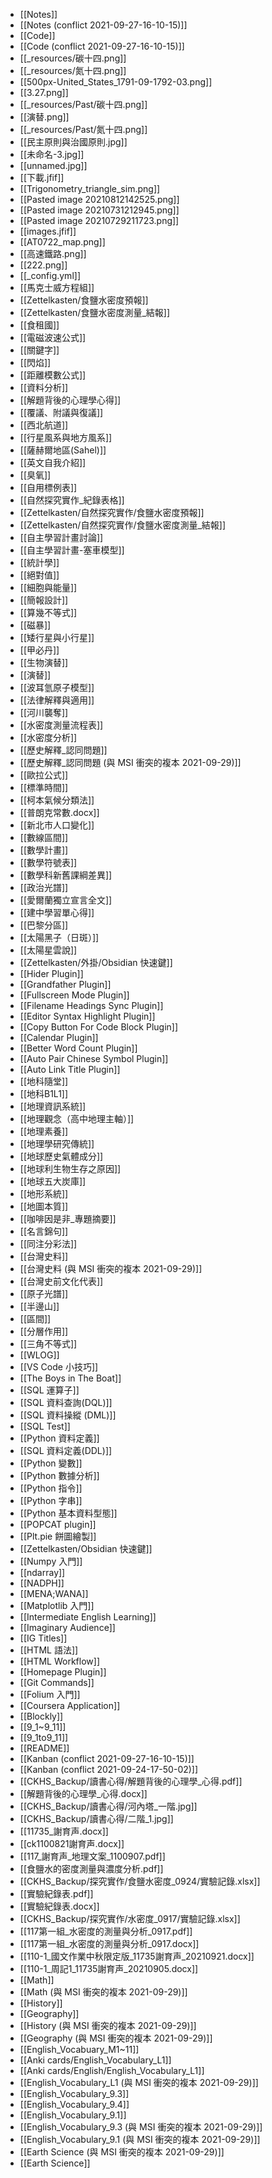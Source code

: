 - [[Notes]]
- [[Notes (conflict 2021-09-27-16-10-15)]]
- [[Code]]
- [[Code (conflict 2021-09-27-16-10-15)]]
- [[_resources/碳十四.png]]
- [[_resources/氮十四.png]]
- [[500px-United_States_1791-09-1792-03.png]]
- [[3.27.png]]
- [[_resources/Past/碳十四.png]]
- [[演替.png]]
- [[_resources/Past/氮十四.png]]
- [[民主原則與治國原則.jpg]]
- [[未命名-3.jpg]]
- [[unnamed.jpg]]
- [[下載.jfif]]
- [[Trigonometry_triangle_sim.png]]
- [[Pasted image 20210812142525.png]]
- [[Pasted image 20210731212945.png]]
- [[Pasted image 20210729211723.png]]
- [[images.jfif]]
- [[AT0722_map.png]]
- [[高速鐵路.png]]
- [[222.png]]
- [[_config.yml]]
- [[馬克士威方程組]]
- [[Zettelkasten/食鹽水密度預報]]
- [[Zettelkasten/食鹽水密度測量_結報]]
- [[食租國]]
- [[電磁波速公式]]
- [[關鍵字]]
- [[閃焰]]
- [[距離模數公式]]
- [[資料分析]]
- [[解題背後的心理學心得]]
- [[覆議、附議與復議]]
- [[西北航道]]
- [[行星風系與地方風系]]
- [[薩赫爾地區(Sahel)]]
- [[英文自我介紹]]
- [[臭氧]]
- [[自用標例表]]
- [[自然探究實作_紀錄表格]]
- [[Zettelkasten/自然探究實作/食鹽水密度預報]]
- [[Zettelkasten/自然探究實作/食鹽水密度測量_結報]]
- [[自主學習計畫討論]]
- [[自主學習計畫-塞車模型]]
- [[統計學]]
- [[絕對值]]
- [[細胞與能量]]
- [[簡報設計]]
- [[算幾不等式]]
- [[磁暴]]
- [[矮行星與小行星]]
- [[甲必丹]]
- [[生物演替]]
- [[演替]]
- [[波耳氫原子模型]]
- [[法律解釋與適用]]
- [[河川襲奪]]
- [[水密度測量流程表]]
- [[水密度分析]]
- [[歷史解釋_認同問題]]
- [[歷史解釋_認同問題 (與 MSI 衝突的複本 2021-09-29)]]
- [[歐拉公式]]
- [[標準時間]]
- [[柯本氣候分類法]]
- [[普朗克常數.docx]]
- [[新北市人口變化]]
- [[數線區間]]
- [[數學計畫]]
- [[數學符號表]]
- [[數學科新舊課綱差異]]
- [[政治光譜]]
- [[愛爾蘭獨立宣言全文]]
- [[建中學習單心得]]
- [[巴黎分區]]
- [[太陽黑子（日斑）]]
- [[太陽星雲說]]
- [[Zettelkasten/外掛/Obsidian 快速鍵]]
- [[Hider Plugin]]
- [[Grandfather Plugin]]
- [[Fullscreen Mode Plugin]]
- [[Filename Headings Sync Plugin]]
- [[Editor Syntax Highlight Plugin]]
- [[Copy Button For Code Block Plugin]]
- [[Calendar Plugin]]
- [[Better Word Count Plugin]]
- [[Auto Pair Chinese Symbol Plugin]]
- [[Auto Link Title Plugin]]
- [[地科隨堂]]
- [[地科B1L1]]
- [[地理資訊系統]]
- [[地理觀念（高中地理主軸）]]
- [[地理素養]]
- [[地理學研究傳統]]
- [[地球歷史氣體成分]]
- [[地球利生物生存之原因]]
- [[地球五大炭庫]]
- [[地形系統]]
- [[地圖本質]]
- [[咖啡因是非_專題摘要]]
- [[名言錦句]]
- [[同注分彩法]]
- [[台灣史料]]
- [[台灣史料 (與 MSI 衝突的複本 2021-09-29)]]
- [[台灣史前文化代表]]
- [[原子光譜]]
- [[半邊山]]
- [[區間]]
- [[分層作用]]
- [[三角不等式]]
- [[WLOG]]
- [[VS  Code 小技巧]]
- [[The Boys in The Boat]]
- [[SQL 運算子]]
- [[SQL 資料查詢(DQL)]]
- [[SQL 資料操縱 (DML)]]
- [[SQL Test]]
- [[Python 資料定義]]
- [[SQL  資料定義(DDL)]]
- [[Python 變數]]
- [[Python 數據分析]]
- [[Python 指令]]
- [[Python 字串]]
- [[Python 基本資料型態]]
- [[POPCAT plugin]]
- [[Plt.pie 餅圖繪製]]
- [[Zettelkasten/Obsidian 快速鍵]]
- [[Numpy 入門]]
- [[ndarray]]
- [[NADPH]]
- [[MENA;WANA]]
- [[Matplotlib 入門]]
- [[Intermediate English Learning]]
- [[Imaginary Audience]]
- [[IG Titles]]
- [[HTML 語法]]
- [[HTML Workflow]]
- [[Homepage Plugin]]
- [[Git Commands]]
- [[Folium 入門]]
- [[Coursera Application]]
- [[Blockly]]
- [[9_1~9_11]]
- [[9_1to9_11]]
- [[README]]
- [[Kanban (conflict 2021-09-27-16-10-15)]]
- [[Kanban (conflict 2021-09-24-17-50-02)]]
- [[CKHS_Backup/讀書心得/解題背後的心理學_心得.pdf]]
- [[解題背後的心理學_心得.docx]]
- [[CKHS_Backup/讀書心得/河內塔_一階.jpg]]
- [[CKHS_Backup/讀書心得/二階_1.jpg]]
- [[11735_謝育声.docx]]
- [[ck1100821謝育声.docx]]
- [[117_謝育声_地理文案_1100907.pdf]]
- [[食鹽水的密度測量與濃度分析.pdf]]
- [[CKHS_Backup/探究實作/食鹽水密度_0924/實驗記錄.xlsx]]
- [[實驗紀錄表.pdf]]
- [[實驗紀錄表.docx]]
- [[CKHS_Backup/探究實作/水密度_0917/實驗記錄.xlsx]]
- [[117第一組_水密度的測量與分析_0917.pdf]]
- [[117第一組_水密度的測量與分析_0917.docx]]
- [[110-1_國文作業中秋限定版_11735謝育声_20210921.docx]]
- [[110-1_周記1_11735謝育声_20210905.docx]]
- [[Math]]
- [[Math (與 MSI 衝突的複本 2021-09-29)]]
- [[History]]
- [[Geography]]
- [[History (與 MSI 衝突的複本 2021-09-29)]]
- [[Geography (與 MSI 衝突的複本 2021-09-29)]]
- [[English_Vocabuary_M1~11]]
- [[Anki cards/English_Vocabulary_L1]]
- [[Anki cards/English/English_Vocabulary_L1]]
- [[English_Vocabulary_L1 (與 MSI 衝突的複本 2021-09-29)]]
- [[English_Vocabulary_9.3]]
- [[English_Vocabulary_9.4]]
- [[English_Vocabulary_9.1]]
- [[English_Vocabulary_9.3 (與 MSI 衝突的複本 2021-09-29)]]
- [[English_Vocabulary_9.1 (與 MSI 衝突的複本 2021-09-29)]]
- [[Earth Science (與 MSI 衝突的複本 2021-09-29)]]
- [[Earth Science]]
